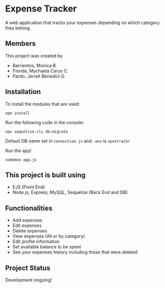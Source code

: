 # Expense Tracker

A web application that tracks your expenses depending on which category they belong.

## Members

This project was created by

- Barrientos, Monica B.
- Florida, Mychaela Carys C.
- Pardo, Jerrell Benedict G.

## Installation

To install the modules that are used:

```
npm install
```

Run the following code in the console:

```
npx sequelize-cli db:migrate
```

Default DB name set in `connection.js` and `.env` is `xpnstrackr`

Run the app!

```
nodemon app.js
```

## This project is built using

- EJS (Front End)
- Node.js, Express, MySQL, Sequelize (Back End and DB)

## Functionalities

- Add expenses
- Edit expenses
- Delete expenses
- View expenses (All or by category)
- Edit profile information
- Set available balance to be spent
- See your expenses history including those that were deleted

## Project Status

Development ongoing!
